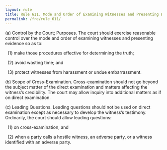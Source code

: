 ```yaml
---
layout: rule
title: Rule 611. Mode and Order of Examining Witnesses and Presenting Evidence
permalink: /fre/rule_611/
---
```


(a) Control by the Court; Purposes. The court should exercise reasonable control over the mode and order of examining witnesses and presenting evidence so as to:


&nbsp;&nbsp;(1) make those procedures effective for determining the truth;


&nbsp;&nbsp;(2) avoid wasting time; and


&nbsp;&nbsp;(3) protect witnesses from harassment or undue embarrassment.


(b) Scope of Cross-Examination. Cross-examination should not go beyond the subject matter of the direct examination and matters affecting the witness’s credibility. The court may allow inquiry into additional matters as if on direct examination.


(c) Leading Questions. Leading questions should not be used on direct examination except as necessary to develop the witness’s testimony. Ordinarily, the court should allow leading questions:


&nbsp;&nbsp;(1) on cross-examination; and


&nbsp;&nbsp;(2) when a party calls a hostile witness, an adverse party, or a witness identified with an adverse party.

